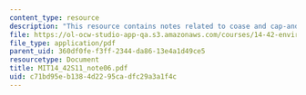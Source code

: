 ```yaml
---
content_type: resource
description: "This resource contains notes related to coase and cap-and-trade.\r\n"
file: https://ol-ocw-studio-app-qa.s3.amazonaws.com/courses/14-42-environmental-policy-and-economics-spring-2011/c71bd95eb1384d2295cadfc29a3a1f4c_MIT14_42S11_note06.pdf
file_type: application/pdf
parent_uid: 360df0fe-f3ff-2344-da86-13e4a1d49ce5
resourcetype: Document
title: MIT14_42S11_note06.pdf
uid: c71bd95e-b138-4d22-95ca-dfc29a3a1f4c
---
```

